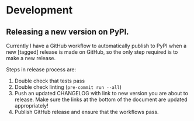 # Development

## Releasing a new version on PyPI.

Currently I have a GitHub workflow to automatically publish to PyPI when a new
[tagged] release is made on GitHub, so the only step required is to make a new
release.

Steps in release process are:

1. Double check that tests pass
2. Double check linting (`pre-commit run --all`)
3. Push an updated CHANGELOG with link to new version you are about to release.
  Make sure the links at the bottom of the document are updated appropriately!
4. Publish GitHub release and ensure that the workflows pass.

